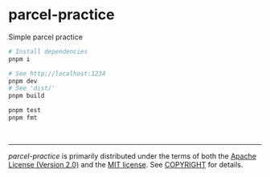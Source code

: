 parcel-practice
========
Simple parcel practice

```bash
# Install dependencies
pnpm i

# See http://localhost:1234
pnpm dev
# See 'dist/'
pnpm build

pnpm test
pnpm fmt
```

&nbsp;

--------
*parcel-practice* is primarily distributed under the terms of both the [Apache
License (Version 2.0)] and the [MIT license]. See [COPYRIGHT] for details.

[Apache License (Version 2.0)]: LICENSE-APACHE
[MIT license]: LICENSE-MIT
[COPYRIGHT]: COPYRIGHT
